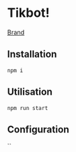 # Tikbot!
[Brand](https://user-images.githubusercontent.com/48517965/157438891-96f452a9-ca20-4e68-b543-500e30f61bf3.jpg)

## Installation
`npm i`

## Utilisation
`npm run start`

## Configuration

``
